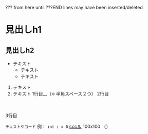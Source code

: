 ??? from here until ???END lines may have been inserted/deleted
# 見出しh1
## 見出しh2
* テキスト
    * テキスト
    * テキスト
1. テキスト
2. テキスト
1行目__（←半角スペース２つ）
2行目
<br>
<br>
3行目

`テキストやコード`
例： `int i = 0`
[cccル](https://github.com/a1233212a3/l2.git)
100x100 （）
